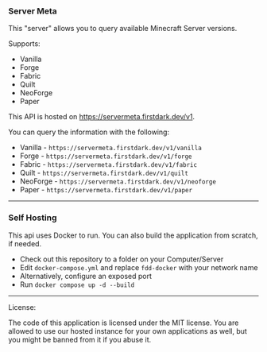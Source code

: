 ### Server Meta

This "server" allows you to query available Minecraft Server versions.

Supports:

- Vanilla
- Forge
- Fabric
- Quilt
- NeoForge
- Paper


This API is hosted on https://servermeta.firstdark.dev/v1.

You can query the information with the following:

- Vanilla - `https://servermeta.firstdark.dev/v1/vanilla`
- Forge - `https://servermeta.firstdark.dev/v1/forge`
- Fabric - `https://servermeta.firstdark.dev/v1/fabric`
- Quilt - `https://servermeta.firstdark.dev/v1/quilt`
- NeoForge - `https://servermeta.firstdark.dev/v1/neoforge`
- Paper - `https://servermeta.firstdark.dev/v1/paper`


***

### Self Hosting

This api uses Docker to run. You can also build the application from scratch, if needed.

- Check out this repository to a folder on your Computer/Server
- Edit `docker-compose.yml` and replace `fdd-docker` with your network name
- Alternatively, configure an exposed port
- Run `docker compose up -d --build`


***

License:

The code of this application is licensed under the MIT license. You are allowed to use our hosted instance for your own applications as well, but you might be banned from it if you abuse it.
